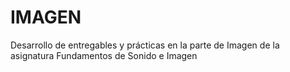 # IMAGEN
Desarrollo de entregables y prácticas en la parte de Imagen de la asignatura Fundamentos de Sonido e Imagen
